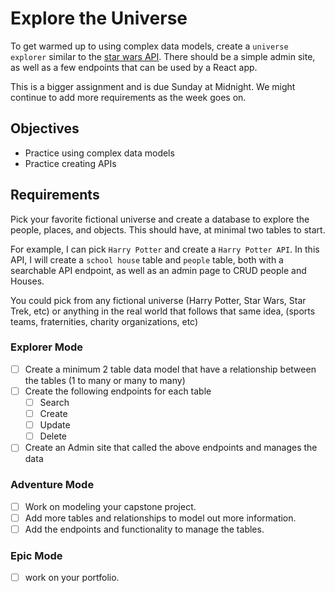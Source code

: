 # Explore the Universe

To get warmed up to using complex data models, create a `universe explorer` similar to the [star wars API](https://swapi.co). There should be a simple admin site, as well as a few endpoints that can be used by a React app. 

This is a bigger assignment and is due Sunday at Midnight. We might continue to add more requirements as the week goes on. 

## Objectives

- Practice using complex data models
- Practice creating APIs 

## Requirements

Pick your favorite fictional universe and create a database to explore the people, places, and objects. This should have, at minimal two tables to start. 

For example, I can pick `Harry Potter` and create a `Harry Potter API`. In this API, I will create a `school house` table and `people` table, both with a searchable API endpoint, as well as an admin page to CRUD people and Houses.

You could pick from any fictional universe (Harry Potter, Star Wars, Star Trek, etc) or anything in the real world that follows that same idea, (sports teams, fraternities, charity organizations, etc)

### Explorer Mode

- [ ] Create a minimum 2 table data model that have a relationship between the tables (1 to many or many to many)
- [ ] Create the following endpoints for each table
    - [ ] Search 
    - [ ] Create
    - [ ] Update
    - [ ] Delete

- [ ] Create an Admin site that called the above endpoints and manages the data

### Adventure Mode

- [ ] Work on modeling your capstone project.
- [ ] Add more tables and relationships to model out more information.
- [ ] Add the endpoints and functionality to manage the tables.

### Epic Mode

- [ ] work on your portfolio. 